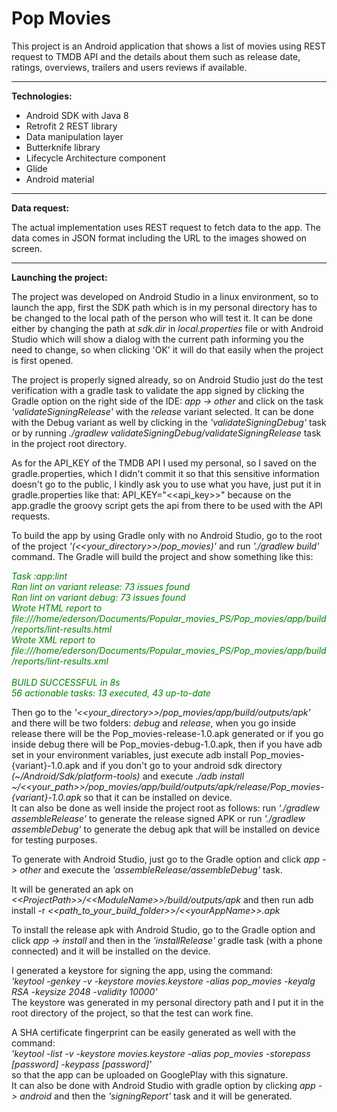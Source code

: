 # Pop Movies

This project is an Android application that shows a list of movies using REST request to TMDB API and the details about them such as release date, ratings, overviews, trailers and users reviews if available.
___________________________________________________________________________________________________________________________

**Technologies:**
   - Android SDK with Java 8
   - Retrofit 2 REST library
   - Data manipulation layer
   - Butterknife library
   - Lifecycle Architecture component
   - Glide
   - Android material
___________________________________________________________________________________________________________________________

**Data request:**

The actual implementation uses REST request to fetch data to the app. The data comes in JSON format including the URL to the images showed on screen.
___________________________________________________________________________________________________________________________


**Launching the project:**

The project was developed on Android Studio in a linux environment, so to launch the app, first the SDK path which is in my personal directory has to be changed to the local path of the person who will test it. It can be done either by changing the path at *sdk.dir* in *local.properties* file or with Android Studio which will show a dialog with the current path informing you the need to change, so when clicking 'OK' it will do that easily when the project is first opened.

The project is properly signed already, so on Android Studio just do the test verification with a gradle task to validate the app signed by clicking the Gradle option on the right side of the IDE: _app -> other_ and click on the task _'validateSigningRelease'_ with the _release_ variant selected. It can be done with the Debug variant as well by clicking in the _'validateSigningDebug'_ task or by running *./gradlew validateSigningDebug/validateSigningRelease* task in the project root directory.

As for the API_KEY of the TMDB API I used my personal, so I saved on the gradle.properties, which I didn't commit it so that this sensitive information doesn't go to the public, I kindly ask you to use what you have, just put it in gradle.properties like that: API_KEY="&lt;&lt;api_key&gt;&gt;" because on the app.gradle the groovy script gets the api from there to be used with the API requests.

To build the app by using Gradle only with no Android Studio, go to the root of the project _'(&lt;&lt;your_directory&gt;&gt;/pop_movies)'_ and run _'./gradlew build'_ command. The Gradle will build the project and show something like this:<br/>

<font color="green">*Task :app:lint<br/>
Ran lint on variant release: 73 issues found<br/>
Ran lint on variant debug: 73 issues found<br/>
Wrote HTML report to file:///home/ederson/Documents/Popular_movies_PS/Pop_movies/app/build/reports/lint-results.html<br/>
Wrote XML report to file:///home/ederson/Documents/Popular_movies_PS/Pop_movies/app/build/reports/lint-results.xml<br/>
<br/>
BUILD SUCCESSFUL in 8s<br/>
56 actionable tasks: 13 executed, 43 up-to-date*</font><br/>

Then go to the _'&lt;&lt;your_directory&gt;&gt;/pop_movies/app/build/outputs/apk'_ and there will be two folders: _debug_ and _release_, when you go inside release there will be the Pop_movies-release-1.0.apk generated or if you go inside debug there will be Pop_movies-debug-1.0.apk, then if you have adb set in your environment variables, just execute adb install Pop_movies-{variant}-1.0.apk and if you don't go to your android sdk directory _(~/Android/Sdk/platform-tools)_ and execute _./adb install ~/&lt;&lt;your_path&gt;&gt;/pop_movies/app/build/outputs/apk/release/Pop_movies-{variant}-1.0.apk_ so that it can be installed on device.<br/>
It can also be done as well inside the project root as follows: run _'./gradlew assembleRelease'_ to generate the release signed APK or run _'./gradlew assembleDebug'_ to generate the debug apk that will be installed on device for testing purposes.<br/>

To generate with Android Studio, just go to the Gradle option and click _app -> other_ and execute the _'assembleRelease/assembleDebug'_ task.

It will be generated an apk on _&lt;&lt;ProjectPath&gt;&gt;/&lt;&lt;ModuleName&gt;&gt;/build/outputs/apk_ and then run adb install -r _&lt;&lt;path_to_your_build_folder&gt;&gt;/&lt;&lt;yourAppName&gt;&gt;.apk_

To install the release apk with Android Studio, go to the Gradle option and click _app -> install_ and then in the _'installRelease'_ gradle task (with a phone connected) and it will be installed on the device.

I generated a keystore for signing the app, using the command:\
_'keytool -genkey -v -keystore movies.keystore -alias pop_movies -keyalg RSA -keysize 2048 -validity 10000'_<br/>
The keystore was generated in my personal directory path and I put it in the root directory of the project, so that the test can work fine.
 
A SHA certificate fingerprint can be easily generated as well with the command:\
_'keytool -list -v -keystore movies.keystore -alias pop_movies -storepass [password] -keypass [password]'_ <br/>
so that the app can be uploaded on GooglePlay with this signature.<br/> It can also be done with Android Studio with gradle option by clicking _app -> android_ and then the _'signingReport'_ task and it will be generated.
